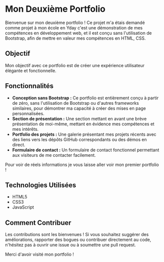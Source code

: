 # Mon Deuxième Portfolio

Bienvenue sur mon deuxième portfolio  ! Ce projet m'a étais demandé comme projet à mon école en Yday c'est une démonstration de mes compétences en développement web, et il est conçu sans l'utilisation de Bootstrap, afin de mettre en valeur mes compétences en HTML, CSS.

## Objectif

Mon objectif avec ce portfolio est de créer une expérience utilisateur élégante et fonctionnelle. 

## Fonctionnalités

- **Conception sans Bootstrap :** Ce portfolio est entièrement conçu à partir de zéro, sans l'utilisation de Bootstrap ou d'autres frameworks similaires, pour démontrer ma capacité à créer des mises en page personnalisées.
- **Section de présentation :** Une section mettant en avant une brève présentation de moi-même, mettant en évidence mes compétences et mes intérêts. 
- **Portfolio des projets :** Une galerie présentant mes projets récents avec des liens vers les dépôts GitHub correspondants ou des démos en direct.
- **Formulaire de contact :** Un formulaire de contact fonctionnel permettant aux visiteurs de me contacter facilement.
  
Pour voir de réels informations je vous laisse aller voir mon premier portfolio ! 

## Technologies Utilisées

- HTML5
- CSS3
- JavaScript

## Comment Contribuer

Les contributions sont les bienvenues ! Si vous souhaitez suggérer des améliorations, rapporter des bogues ou contribuer directement au code, n'hésitez pas à ouvrir une issue ou à soumettre une pull request.

Merci d'avoir visité mon portfolio !
